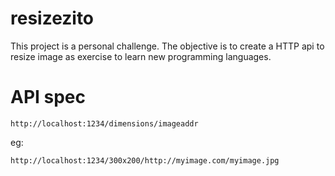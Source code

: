 # resizezito

This project is a personal challenge. The objective is to create a HTTP api
to resize image as exercise to learn new programming languages.

# API spec

```
http://localhost:1234/dimensions/imageaddr
```

eg:
```
http://localhost:1234/300x200/http://myimage.com/myimage.jpg
```
